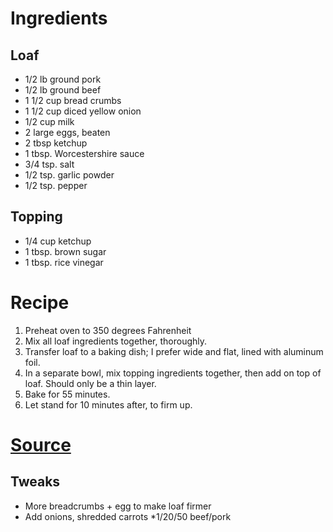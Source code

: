 # Ingredients

## Loaf
* 1/2 lb ground pork
* 1/2 lb ground beef
* 1 1/2 cup bread crumbs
* 1 1/2 cup diced yellow onion
* 1/2 cup milk
* 2 large eggs, beaten
* 2 tbsp ketchup
* 1 tbsp. Worcestershire sauce
* 3/4 tsp. salt
* 1/2 tsp. garlic powder
* 1/2 tsp. pepper

## Topping 
* 1/4 cup ketchup
* 1 tbsp. brown sugar
* 1 tbsp. rice vinegar

# Recipe
1. Preheat oven to 350 degrees Fahrenheit
2. Mix all loaf ingredients together, thoroughly.
3. Transfer loaf to a baking dish; I prefer wide and flat, lined with aluminum foil.
4. In a separate bowl, mix topping ingredients together, then add on top of loaf. Should only be a thin layer.
5. Bake for 55 minutes.
6. Let stand for 10 minutes after, to firm up.

# [Source](https://www.thewholesomedish.com/the-best-classic-meatloaf/)

## Tweaks
* More breadcrumbs + egg to make loaf firmer
* Add onions, shredded carrots
*1/20/50 beef/pork
